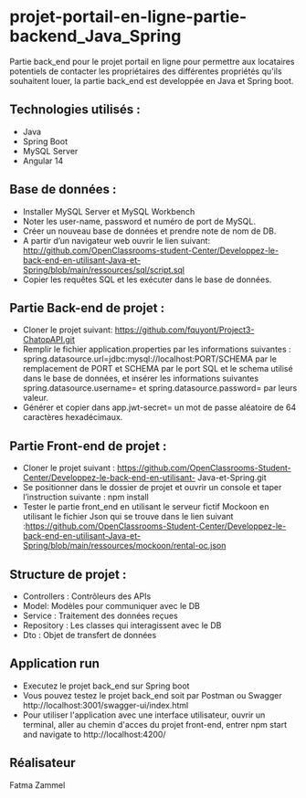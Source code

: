 # projet-portail-en-ligne-partie-backend_Java_Spring

Partie back_end pour le projet portail en ligne pour permettre aux locataires potentiels de contacter les propriétaires des différentes propriétés qu'ils souhaitent louer, la partie back_end est developpée en Java et Spring boot.

## Technologies utilisés :

- Java
- Spring Boot
- MySQL Server
- Angular 14

## Base de données :

- Installer MySQL Server et MySQL Workbench
- Noter les user-name, password et numéro de port de MySQL.
- Créer un nouveau base de données et prendre note de nom de DB.
- A partir d’un navigateur web ouvrir le lien suivant: http://github.com/OpenClassrooms-student-Center/Developpez-le-back-end-en-utilisant-Java-et-Spring/blob/main/ressources/sql/script.sql
- Copier les requêtes SQL et les exécuter dans le base de données.

## Partie Back-end de projet :

- Cloner le projet suivant: https://github.com/fquyont/Project3-ChatopAPI.git
- Remplir le fichier application.properties par les informations suivantes : spring.datasource.url=jdbc:mysql://localhost:PORT/SCHEMA par le remplacement de PORT et SCHEMA par le port SQL et le schema utilisé dans le base de données, et insérer les informations suivantes spring.datasource.username= et spring.datasource.password= par leurs valeur.
- Générer et copier dans app.jwt-secret= un mot de passe aléatoire de 64 caractères hexadécimaux.

## Partie Front-end de projet :

- Cloner le projet suivant : https://github.com/OpenClassrooms-Student-Center/Developpez-le-back-end-en-utilisant- Java-et-Spring.git
- Se positionner dans le dossier de projet et ouvrir un console et taper l’instruction suivante : npm install
- Tester le partie front_end en utilisant le serveur fictif Mockoon en utilisant le fichier Json qui se trouve dans le lien suivant :https://github.com/OpenClassrooms-Student-Center/Developpez-le-back-end-en-utilisant-Java-et-Spring/blob/main/ressources/mockoon/rental-oc.json

## Structure de projet :

- Controllers : Contrôleurs des APIs
- Model: Modèles pour communiquer avec le DB
- Service : Traitement des données reçues
- Repository : Les classes qui interagissent avec le DB
- Dto : Objet de transfert de données

## Application run

- Executez le projet back_end sur Spring boot
- Vous pouvez testez le projet back_end soit par Postman ou Swagger http://localhost:3001/swagger-ui/index.html
- Pour utiliser l'application avec une interface utilisateur, ouvrir un terminal, aller au chemin d'acces du projet front-end, entrer npm start and navigate to http://localhost:4200/

## Réalisateur

Fatma Zammel

